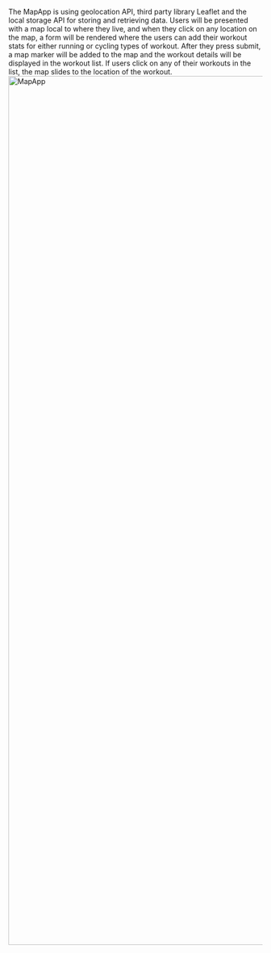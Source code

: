 The MapApp is using geolocation API, third party library Leaflet and the local storage API for storing and retrieving data.
Users will be presented with a map local to where they live, and when they click on any location on the map, a form will be rendered where the users can add their workout stats for either running or cycling types of workout. 
After they press submit, a map marker will be added to the map and the workout details will be displayed in the workout list.
If users click on any of their workouts in the list, the map slides to the location of the workout.
<img width="1720" alt="MapApp" src="https://github.com/elenaharan/MapApp/assets/77856065/d233983a-696d-4f10-b944-973d777d1e4f">
